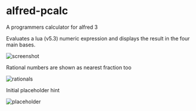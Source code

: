 # alfred-pcalc
A programmers calculator for alfred 3

Evaluates a lua (v5.3) numeric expression and displays the result in the four main bases.

![screenshot](https://github.com/themadsens/alfred-pcalc/raw/master/pcalc.png "Screenshot")

Rational numbers are shown as nearest fraction too

![rationals](https://github.com/themadsens/alfred-pcalc/raw/master/rational.png "Rational numbers")

Initial placeholder hint

![placeholder](https://github.com/themadsens/alfred-pcalc/raw/master/placeholder.png "Placeholder")

